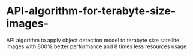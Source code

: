 # API-algorithm-for-terabyte-size-images-
API algorithm to apply object detection model to terabyte size satellite images with 800% better performance and 8 times less resources usage
